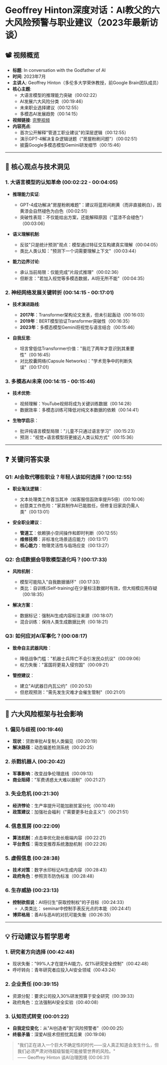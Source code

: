 # Geoffrey Hinton深度对话：AI教父的六大风险预警与职业建议（2023年最新访谈）

## 📽️ 视频概览
- **标题**: In conversation with the Godfather of AI
- **时间**: 2023年7月
- **主讲人**: Geoffrey Hinton（多伦多大学荣休教授，前Google Brain团队成员）
- **核心主题**: 
  - 大语言模型的推理能力突破（00:02:22）
  - AI发展六大风险分类（00:19:46）
  - 未来职业选择建议（00:12:55）
  - 多模态AI发展趋势（00:14:15）
- **视频链接**: [完整视频](https://www.youtube.com/watch?v=CC2W3KhaBsM) 
- **内容亮点**:
  - 首次公开解释"管道工职业建议"的深层逻辑（00:12:55）
  - 演示GPT-4解决复杂逻辑谜题（"房屋粉刷问题"）（00:02:51）
  - 披露Google多模态模型Gemini研发细节（00:15:46）

---

## 🎯 核心观点与技术洞见

### 1. **大语言模型的认知革命** (00:02:22 - 00:04:05)
- **推理能力实证**:
  - GPT-4成功解决"房屋粉刷难题"：建议将蓝房间刷黄（而非直接刷白），因黄漆会自然褪色为白色（00:02:51）
  - 突破性表现：不仅能给出方案，还能解释原因（"蓝漆不会褪色"）（00:03:06）
  
- **语义理解机制**:
  - 反驳"只是统计预测"观点：模型通过特征交互构建真实理解（00:04:05）
  - 类比人类认知："预测下一个词需要理解上下文"（00:03:44）

- **能力边界讨论**:
  - 承认当前局限：仅能完成"片段式推理"（00:02:36）
  - 但断言："若加入视觉等多模态数据，AI将无所不能"（00:04:35）

### 2. **神经网络发展关键转折** (00:14:15 - 00:17:01)
- **技术演进路线**:
  - **2017年**：Transformer架构论文发表，但未引起轰动（00:16:03）
  - **2019年**：BERT模型验证Transformer突破性（00:16:35）
  - **2023年**：多模态模型Gemini将视觉与语言结合（00:15:46）

- **自我反思**:
  - 坦言曾低估Transformer价值："我花了两年才意识到其重要性"（00:16:45）
  - 对比胶囊网络(Capsule Networks)："学术竞争中的判断失误"（00:17:01）

### 3. **多模态AI未来** (00:14:15 - 00:15:46)
- **技术优势**:
  - 视频理解：YouTube视频将成为关键训练数据（00:14:28）
  - 数据效率：多模态训练可降低对纯文本数据的依赖（00:14:41）

- **生物学启示**：
  - 批评纯语言模型局限："儿童不只通过语言学习"（00:15:23）
  - 预测："视觉+语言模型将更接近人类认知方式"（00:15:36）

---

## ❓ 关键问答实录

### Q1: AI会取代哪些职业？年轻人该如何选择？(00:12:55)
- **职业淘汰逻辑**：
  - 文本处理类工作首当其冲（如客服信函效率提升5倍）（00:10:06）
  - 创意类工作危险："家具制作AI已能胜任，但修复旧家具仍需人类"（00:13:01）

- **安全职业建议**：
  - **管道工**：依赖狭小空间操作和即时判断（00:12:55）
  - **维修技师**：非标准化场景适应能力（00:13:17）
  - **核心能力**：物理灵活性与临场应变（00:13:27）

### Q2: 合成数据会导致模型退化吗？(00:17:33)
- **风险机制**：
  - 模型可能陷入"自我数据循环"（00:17:33）
  - 类比：自训练(Self-training)在少量标注数据时有效，但大规模应用存疑（00:18:35）

- **解决方案**：
  - 数据标记：强制AI生成内容标注来源（00:18:07）
  - 混合训练：保持人类生成数据比例（00:18:21）

### Q3: 如何应对AI军事化？(00:08:17)
- **致命自主武器风险**：
  - 降低战争门槛："机器士兵阵亡不会引发民众抗议"（00:09:06）
  - 权力失衡："富国将更易入侵穷国"（00:09:21）

- **管控建议**：
  - 建立"AI武器日内瓦公约"（00:20:53）
  - 但悲观预测："需先发生灾难才会催生管制"（00:21:01）

---

## 🔮 六大风险框架与社会影响

### 1. **偏见与歧视** (00:19:46)
- **现状**：贷款审批AI复制人类偏见（00:20:19）
- **解决路径**：动态偏差检测系统（00:20:25）

### 2. **杀戮机器人** (00:20:42)
- **军事影响**：改变战争伦理底线（00:09:13）
- **商业阻碍**："军费诱惑太大难以抵制"（00:21:27）

### 3. **失业危机** (00:21:30)
- **经济悖论**：生产率提升可能加剧贫富分化（00:10:49）
- **政策建议**：加强社会福利（"需要更多社会主义"）（00:21:51）

### 4. **信息茧房** (00:22:09)
- **算法机制**：点击率优化助长极端内容（00:22:21）
- **平台责任**：需改变推荐系统激励机制（00:22:26）

### 5. **虚假信息** (00:28:38)
- **技术对策**：数字水印标记AI生成内容（00:28:43）
- **政府角色**：参照货币防伪标准（00:28:48）

### 6. **生存威胁** (00:23:13)
- **控制欲假说**：AI将衍生"获取控制权"的子目标（00:24:33）
  - 人类类比： seminar中控制手表反光点的本能（00:24:41）
- **博弈格局**：善AI与恶AI的对抗可能失衡（00:26:35）

---

## 💡 行动建议与哲学思考

### 1. **研究者方向选择** (00:42:48)
- 现状失衡："99%人才在提升AI能力，仅1%研究安全控制"（00:42:48）
- 呼吁转向：青年研究者应投入AI安全领域（00:43:24）

### 2. **企业责任** (00:39:15)
- 资源分配：要求公司投入30%研发预算于安全研究（00:39:33）
- 政府角色：立法强制AI安全实验（00:40:08）

### 3. **认知范式转变** (00:01:22)
- **自我定位变化**：从"AI创造者"到"风险预警者"（00:00:25）
- **终极矛盾**：深爱AI技术但担忧其后果（00:19:08）

> "我们正在进入一个巨大不确定性的时代——没人真正知道会发生什么，但我们必须严肃对待超级智能可能接管世界的风险。"  
> —— Geoffrey Hinton 谈AI治理困境 (00:06:31)
